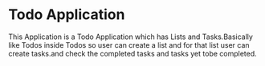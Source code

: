 # Todo Application

This Application is a Todo Application which has Lists and Tasks.Basically like Todos inside Todos
so user can create a list and for that list user can create tasks.and check the completed tasks and 
tasks yet tobe completed.
